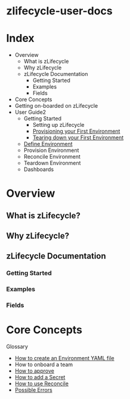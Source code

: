 # zlifecycle-user-docs

# Index

* Overview
    * What is zLifecycle
    * Why zLifecycle
    * zLifecycle Documentation
        * Getting Started
        * Examples
        * Fields
* Core Concepts
* Getting on-boarded on zLifecycle
* User Guide2
    * Getting Started
        * Setting up zLifecycle
        * [Provisioning your First Environment](provision/first-environment.md)
        * [Tearing down your First Environment](teardown/first-environment.md)
    * [Define Environment](define/define-environment.md)
    * Provision Environment
    * Reconcile Environment
    * Teardown Environment
    * Dashboards

# Overview

## What is zLifecycle?

## Why zLifecycle?

## zLifecycle Documentation

### Getting Started

### Examples

### Fields

# Core Concepts
Glossary

* [How to create an Environment YAML file](all-about-environment-yaml.md)
* How to onboard a team
* [How to approve](approval.md)
* [How to add a Secret](secrets.md)
* [How to use Reconcile](reconcile.md)
* [Possible Errors](errors.md)
